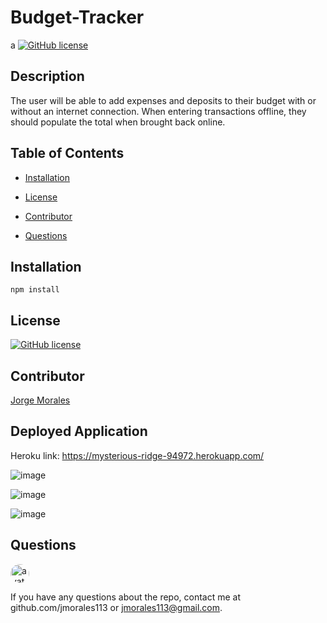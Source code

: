 # Budget-Tracker
a
[![GitHub license](https://img.shields.io/github/license/Naereen/StrapDown.js.svg)](https://github.com/Naereen/StrapDown.js/blob/master/LICENSE)

## Description

The user will be able to add expenses and deposits to their budget with or without an internet connection. When entering transactions offline, they should populate the total when brought back online.

## Table of Contents

- [Installation](#Installation)

- [License](#License)

- [Contributor](#Contributor)

- [Questions](#Questions)

## Installation

    npm install

## License

[![GitHub license](https://img.shields.io/github/license/Naereen/StrapDown.js.svg)](https://github.com/Naereen/StrapDown.js/blob/master/LICENSE)

## Contributor

[Jorge Morales](https://github.com/jmorales113)

## Deployed Application

Heroku link: https://mysterious-ridge-94972.herokuapp.com/

![image](https://user-images.githubusercontent.com/57970306/82088467-a9755d00-96a6-11ea-92af-182e1cc1518c.png)

![image](https://user-images.githubusercontent.com/57970306/82088495-b8f4a600-96a6-11ea-8398-624e52fda550.png)

![image](https://user-images.githubusercontent.com/57970306/82088523-c7db5880-96a6-11ea-8a34-3f105e41828b.png)

## Questions

<img src="https://avatars2.githubusercontent.com/u/57970306?s=460&v=4"
alt="avatar" style="border-radius: 16px" width="30" />

If you have any questions about the repo, contact me at github.com/jmorales113 or jmorales113@gmail.com.


